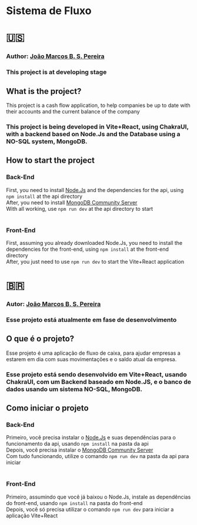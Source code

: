 # Sistema de Fluxo
# :us:
### Author: [João Marcos B. S. Pereira](https://www.linkedin.com/in/xbarcos/)
### This project is at developing stage

## What is the project?
This project is a cash flow application, to help companies be up to date with their accounts and the current balance of the company
### This project is being developed in **Vite+React**, using **ChakraUI**, with a backend based on **Node.Js** and the Database using a NO-SQL system, **MongoDB**.


## How to start the project
### Back-End
First, you need to install [Node.Js](https://nodejs.org/pt-br/download) and the dependencies for the api, using `npm install` at the api directory<br>
After, you need to install [MongoDB Community Server](https://www.mongodb.com/try/download/community)<br>
With all working, use `npm run dev` at the api directory to start<br><br>

### Front-End
First, assuming you already downloaded Node.Js, you need to install the dependencies for the front-end, using `npm install` at the front-end directory<br>
After, you just need to use `npm run dev` to start the Vite+React application

# 🇧🇷 
### Autor: [João Marcos B. S. Pereira](https://www.linkedin.com/in/xbarcos/)
### Esse projeto está atualmente em fase de desenvolvimento

## O que é o projeto?
Esse projeto é uma aplicação de fluxo de caixa, para ajudar empresas a estarem em dia com suas movimentações e o saldo atual da empresa.
### Esse projeto está sendo desenvolvido em Vite+React, usando ChakraUI, com um Backend baseado em Node.JS, e o banco de dados usando um sistema NO-SQL, MongoDB.

## Como iniciar o projeto
### Back-End
Primeiro, você precisa instalar o [Node.Js](https://nodejs.org/pt-br/download) e suas dependências para o funcionamento da api, usando `npm install` na pasta da api<br>
Depois, você precisa instalar o [MongoDB Community Server](https://www.mongodb.com/try/download/community)<br>
Com tudo funcionando, utilize o comando `npm run dev` na pasta da api para iniciar<br><br>

### Front-End
Primeiro, assumindo que você já baixou o Node.Js, instale as dependências do front-end, usando `npm install` na pasta do front-end<br>
Depois, você só precisa utilizar o comando `npm run dev` para iniciar a aplicação Vite+React
